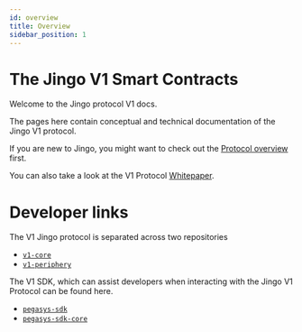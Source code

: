 ```yaml
---
id: overview
title: Overview
sidebar_position: 1
---
```


# The Jingo V1 Smart Contracts

Welcome to the Jingo protocol V1 docs.

The pages here contain conceptual and technical documentation of the Jingo V1 protocol.

If you are new to Jingo, you might want to check out the [Protocol overview](../V1/concepts/protocol-overview/how-pegasys-works) first.

You can also take a look at the V1 Protocol <a href='/whitepaper.pdf' target='_blank' rel='noopener noreferrer'>Whitepaper</a>.

# Developer links

The V1 Jingo protocol is separated across two repositories

- [`v1-core`](https://github.com/Jingo-Finance/v1-core)
- [`v1-periphery`](https://github.com/Jingo-Finance/v1-periphery)

The V1 SDK, which can assist developers when interacting with the Jingo V1 Protocol can be found here.

- [`pegasys-sdk`](https://github.com/Jingo-Finance/v1-sdk)
- [`pegasys-sdk-core`](https://github.com/Jingo-Finance/sdk-core)
